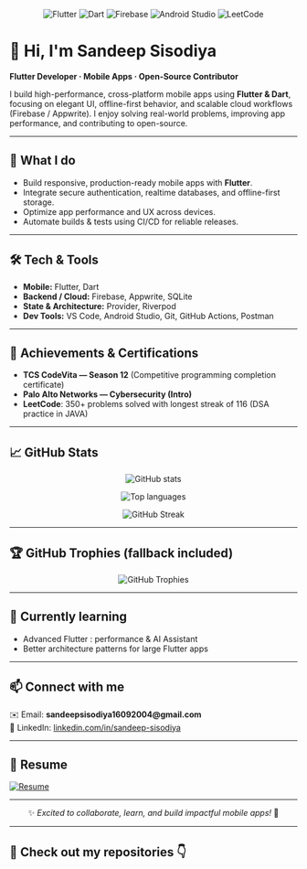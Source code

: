 <!-- ==================== -->
<!--  Sandeep's Profile  -->
<!-- ==================== -->

<p align="center">
  <img src="https://img.shields.io/badge/Flutter-02569B?style=for-the-badge&logo=flutter&logoColor=white" alt="Flutter" />
  <img src="https://img.shields.io/badge/Dart-0175C2?style=for-the-badge&logo=dart&logoColor=white" alt="Dart" />
  <img src="https://img.shields.io/badge/Firebase-FFCA28?style=for-the-badge&logo=firebase&logoColor=black" alt="Firebase" />
  <img src="https://img.shields.io/badge/AndroidStudio-3DDC84?style=for-the-badge&logo=android&logoColor=white" alt="Android Studio" />
  <img src="https://img.shields.io/badge/LeetCode-FFA116?style=for-the-badge&logo=leetcode&logoColor=white" alt="LeetCode" />

</p>

# 👋 Hi, I'm **Sandeep Sisodiya**

**Flutter Developer · Mobile Apps · Open-Source Contributor**

I build high-performance, cross-platform mobile apps using **Flutter & Dart**, focusing on elegant UI, offline-first behavior, and scalable cloud workflows (Firebase / Appwrite). I enjoy solving real-world problems, improving app performance, and contributing to open-source.

---

## 🔭 What I do
- Build responsive, production-ready mobile apps with **Flutter**.  
- Integrate secure authentication, realtime databases, and offline-first storage.  
- Optimize app performance and UX across devices.  
- Automate builds & tests using CI/CD for reliable releases.

---

## 🛠️ Tech & Tools
- **Mobile:** Flutter, Dart  
- **Backend / Cloud:** Firebase, Appwrite, SQLite  
- **State & Architecture:** Provider, Riverpod
- **Dev Tools:** VS Code, Android Studio, Git, GitHub Actions, Postman

---


## 🏅 Achievements & Certifications
- **TCS CodeVita — Season 12** (Competitive programming completion certificate)  
- **Palo Alto Networks — Cybersecurity (Intro)**  
- **LeetCode**: 350+ problems solved with longest streak of 116 (DSA practice in JAVA)  

---

## 📈 GitHub Stats

<p align="center">
  <img src="https://github-readme-stats.vercel.app/api?username=Sandeep-Sisodiya&show_icons=true&theme=radical" alt="GitHub stats" />
</p>

<p align="center">
  <img src="https://github-readme-stats.vercel.app/api/top-langs/?username=Sandeep-Sisodiya&layout=compact&theme=radical" alt="Top languages" />
</p>

<p align="center">
  <img src="https://github-readme-streak-stats.herokuapp.com/?user=Sandeep-Sisodiya&theme=radical" alt="GitHub Streak" />
</p>

---

## 🏆 GitHub Trophies (fallback included)
<p align="center">
  <!-- Primary trophies widget (third-party service) -->
  <img src="https://github-profile-trophy.vercel.app/?username=Sandeep-Sisodiya&theme=radical&no-frame=true&row=1&column=6" alt="GitHub Trophies" />
  
---

## 🌱 Currently learning
- Advanced Flutter :  performance & AI Assistant 
- Better architecture patterns for large Flutter apps

---

## 📫 Connect with me
<p>
  ✉️ Email: <strong>sandeepsisodiya16092004@gmail.com</strong><br/>
  🔗 LinkedIn: <a href="https://www.linkedin.com/in/sandeep-sisodiya-830114298/">linkedin.com/in/sandeep-sisodiya</a><br/>
</p>

---
## 📄 Resume  

<a href="https://drive.google.com/file/d/1ipTYrT3eGsMAJ4cowFwt7-ifUPwvaJnO/view?usp=sharing" target="_blank">
  <img src="https://img.shields.io/badge/Resume-0A66C2?style=for-the-badge&logo=google-drive&logoColor=white" alt="Resume" />
</a>

---


<p align="center">✨ <em>Excited to collaborate, learn, and build impactful mobile apps!</em> 🚀</p>

---

## 🚀 Check out my repositories 👇
